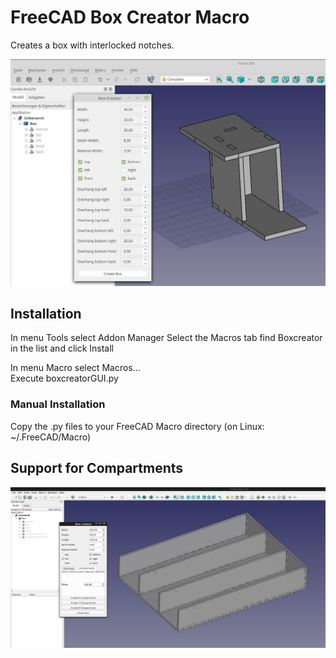 # FreeCAD Box Creator Macro

Creates a box with interlocked notches.  

![alt text](boxcreator_screenshot.jpg "Screenshot")

## Installation
In menu Tools select Addon Manager
Select the Macros tab
find Boxcreator in the list and click Install

In menu Macro select Macros...  
Execute boxcreatorGUI.py  

### Manual Installation
Copy the .py files to your FreeCAD Macro directory (on Linux: ~/.FreeCAD/Macro)  

## Support for Compartments
![alt text](boxcreator_screenshot2.jpg "Screenshot")
